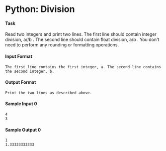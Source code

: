 # Python: Division
#### Task
Read two integers and print two lines. The first line should contain integer division, a//b . The second line
should contain float division, a/b .
You don't need to perform any rounding or formatting operations.

#### Input Format
    The first line contains the first integer, a. The second line contains the second integer, b.

#### Output Format
    Print the two lines as described above.

#### Sample Input 0
    4
    3
#### Sample Output 0
    1
    1.33333333333
